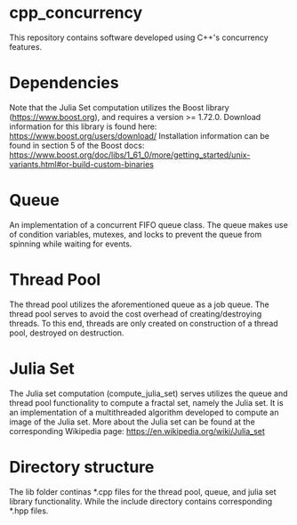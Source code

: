 # cpp_concurrency
This repository contains software developed using C++'s concurrency features.

# Dependencies
Note that the Julia Set computation utilizes the Boost library (https://www.boost.org), and requires a version >= 1.72.0.
Download information for this library is found here: https://www.boost.org/users/download/
Installation information can be found in section 5 of the Boost docs: https://www.boost.org/doc/libs/1_61_0/more/getting_started/unix-variants.html#or-build-custom-binaries

# Queue
An implementation of a concurrent FIFO queue class.
The queue makes use of condition variables, mutexes, and locks to prevent the queue from spinning while waiting for events.

# Thread Pool
The thread pool utilizes the aforementioned queue as a job queue. 
The thread pool serves to avoid the cost overhead of creating/destroying threads.
To this end, threads are only created on construction of a thread pool, destroyed on destruction.

# Julia Set
The Julia set computation (compute_julia_set) serves utilizes the queue and thread pool functionality to compute a fractal set, namely the Julia set.
It is an implementation of a multithreaded algorithm developed to compute an image of the Julia set.
More about the Julia set can be found at the corresponding Wikipedia page: https://en.wikipedia.org/wiki/Julia_set


# Directory structure
The lib folder continas *.cpp files for the thread pool, queue, and julia set library functionality.
While the include directory contains corresponding *.hpp files.
